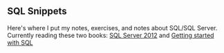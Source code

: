 ## SQL Snippets

Here's where I put my notes, exercises, and notes about SQL/SQL Server. Currently reading these two books: <a href="http://www.wrox.com/WileyCDA/WroxTitle/Beginning-Microsoft-SQL-Server-2012-Programming.productCd-1118102282.html">SQL Server 2012</a> and <a href="http://shop.oreilly.com/product/0636920044994.do">Getting started with SQL</a>
